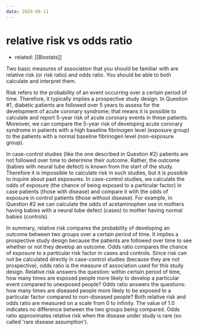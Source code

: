 ```yaml
---
date: 2020-09-11
---
```


# relative risk vs odds ratio

- related: [[Biostats]]

Two basic measures of association that you should be familiar with are relative risk (or risk ratio) and odds ratio.  You should be able to both calculate and interpret them.

Risk refers to the probability of an event occurring over a certain period of time.  Therefore, it typically implies a prospective study design.  In Question #1, diabetic patients are followed over 5 years to assess for the development of acute coronary syndrome; that means it is possible to calculate and report 5-year risk of acute coronary events in these patients.  Moreover, we can compare the 5-year risk of developing acute coronary syndrome in patients with a high baseline fibrinogen level (exposure group) to the patients with a normal baseline fibrinogen level (non-exposure group).

In case-control studies (like the one described in Question #2) patients are not followed over time to determine their outcome.  Rather, the outcome (babies with neural tube defect) is known from the start of the study.  Therefore it is impossible to calculate risk in such studies, but it is possible to inquire about past exposures.  In case-control studies, we calculate the odds of exposure (the chance of being exposed to a particular factor) in case patients (those with disease) and compare it with the odds of exposure in control patients (those without disease).  For example, in Question #2 we can calculate the odds of acetaminophen use in mothers having babies with a neural tube defect (cases) to mother having normal babies (controls).

In summary, relative risk compares the probability of developing an outcome between two groups over a certain period of time.  It implies a prospective study design because the patients are followed over time to see whether or not they develop an outcome.  Odds ratio compares the chance of exposure to a particular risk factor in cases and controls.  Since risk can not be calculated directly in case-control studies (because they are not prospective), odds ratio is the measure of association used for this study design.  Relative risk answers the question: within certain period of time, how many times are exposed people more likely to develop a particular event compared to unexposed people? Odds ratio answers the questions: how many times are diseased people more likely to be exposed to a particular factor compared to non-diseased people? Both relative risk and odds ratio are measured on a scale from 0 to infinity.  The value of 1.0 indicates no difference between the two groups being compared.  Odds ratio approximates relative risk when the disease under study is rare (so called 'rare disease assumption').
